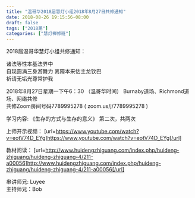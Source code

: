 ```yaml
---
title: "温哥华2018届慧灯小组2018年8月27日共修通知"
date: 2018-08-26 19:15:56-08:00
draft: false
tags: ["2018届"]
categories: ["慧灯禅修班"]
---
```

2018届温哥华慧灯小组共修通知：

诸法等性本基法界中                    
自现圆满三身游舞力
离障本来怙主龙钦巴                   
祈请无垢光尊常护我

2018年8月27日星期一下午6：30 （温哥华时间）
Burnaby道场、Richmond道场、网络共修                                       
共修Zoom房间号码7789995278 ( zoom.us/j/7789995278 )

学习内容: 《生存的方式与生存的意义》  第二次，共两次        

上师开示视频：
[url=https://www.youtube.com/watch?v=eotV74D_EYg]https://www.youtube.com/watch?v=eotV74D_EYg[/url]

教材阅读：
[url=http://www.huidengzhiguang.com/index.php/huideng-zhiguang/huideng-zhiguang-4/211-a00056]http://www.huidengzhiguang.com/index.php/huideng-zhiguang/huideng-zhiguang-4/211-a00056[/url]

串讲师兄: Luyee                        
主持师兄：Bob
